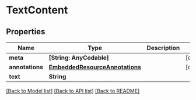 # TextContent

## Properties
Name | Type | Description | Notes
------------ | ------------- | ------------- | -------------
**meta** | **[String: AnyCodable]** |  | [optional] 
**annotations** | [**EmbeddedResourceAnnotations**](EmbeddedResourceAnnotations.md) |  | [optional] 
**text** | **String** |  | 

[[Back to Model list]](../README.md#documentation-for-models) [[Back to API list]](../README.md#documentation-for-api-endpoints) [[Back to README]](../README.md)


